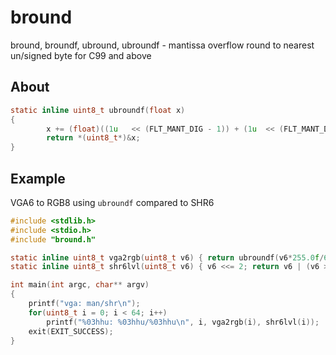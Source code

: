 # bround
bround, broundf, ubround, ubroundf - mantissa overflow round to nearest un/signed byte for C99 and above

## About

```c
static inline uint8_t ubroundf(float x)
{
        x += (float)((1u   << (FLT_MANT_DIG - 1)) + (1u  << (FLT_MANT_DIG - 2)));
        return *(uint8_t*)&x;
}
```
## Example

VGA6 to RGB8 using `ubroundf` compared to SHR6

```c
#include <stdlib.h>
#include <stdio.h>
#include "bround.h"

static inline uint8_t vga2rgb(uint8_t v6) { return ubroundf(v6*255.0f/63.0f); }
static inline uint8_t shr6lvl(uint8_t v6) { v6 <<= 2; return v6 | (v6 >> 6);  }

int main(int argc, char** argv)
{
	printf("vga: man/shr\n");
	for(uint8_t i = 0; i < 64; i++)
		printf("%03hhu: %03hhu/%03hhu\n", i, vga2rgb(i), shr6lvl(i));
	exit(EXIT_SUCCESS);
}
```

